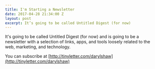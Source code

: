 ```yaml
---
title: I'm Starting a Newsletter
date: 2017-04-28 21:34:00 Z
layout: post
excerpt: It’s going to be called Untitled Digest (for now)
---
```


It's going to be called Untitled Digest (for now) and is going to be a newsletter with a selection of links, apps, and tools loosely related to the web, marketing, and technology.

You can subscribe at [http://tinyletter.com/darylshaw](http://tinyletter.com/darylshaw)
